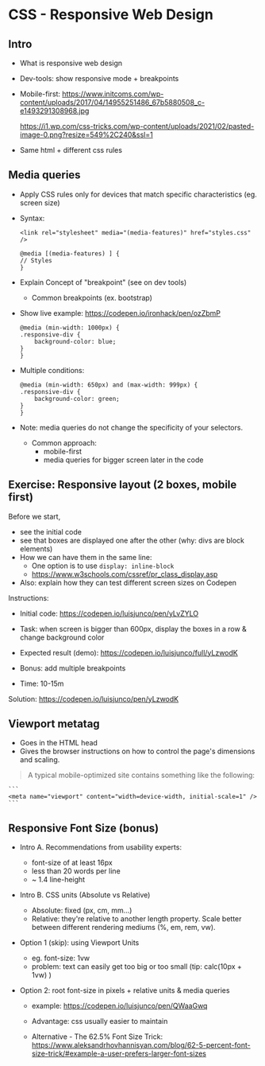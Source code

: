 
# CSS - Responsive Web Design

<!--- Status: complete --->


## Intro


- What is responsive web design

- Dev-tools: show responsive mode + breakpoints

- Mobile-first: 
  https://www.initcoms.com/wp-content/uploads/2017/04/14955251486_67b5880508_c-e1493291308968.jpg

  https://i1.wp.com/css-tricks.com/wp-content/uploads/2021/02/pasted-image-0.png?resize=549%2C240&ssl=1

- Same html + different css rules



## Media queries

- Apply CSS rules only for devices that match specific characteristics (eg. screen size)

- Syntax:

    ```
    <link rel="stylesheet" media="(media-features)" href="styles.css" />
    ```

    ```
    @media [(media-features) ] {
    // Styles
    }
    ```


- Explain Concept of "breakpoint" (see on dev tools)
  - Common breakpoints (ex. bootstrap)


- Show live example: https://codepen.io/ironhack/pen/ozZbmP

    ```
    @media (min-width: 1000px) {
    .responsive-div {
        background-color: blue;
    }
    }
    ```


- Multiple conditions:

    ```
    @media (min-width: 650px) and (max-width: 999px) {
    .responsive-div {
        background-color: green;
    }
    }
    ```

- Note:  media queries do not change the specificity of your selectors.
  - Common approach:
    - mobile-first
    - media queries for bigger screen later in the code


## Exercise: Responsive layout (2 boxes, mobile first)

Before we start, 
- see the initial code
- see that boxes are displayed one after the other (why: divs are block elements)
- How we can have them in the same line:
  - One option is to use `display: inline-block`
  - https://www.w3schools.com/cssref/pr_class_display.asp
- Also: explain how they can test different screen sizes on Codepen


Instructions:
- Initial code: https://codepen.io/luisjunco/pen/yLvZYLO
- Task: when screen is bigger than 600px, display the boxes in a row & change background color
- Expected result (demo): https://codepen.io/luisjunco/full/yLzwodK
- Bonus: add multiple breakpoints

- Time: 10-15m


Solution: https://codepen.io/luisjunco/pen/yLzwodK



## Viewport metatag

- Goes in the HTML head
- Gives the browser instructions on how to control the page's dimensions and scaling.


> A typical mobile-optimized site contains something like the following:


    ```
    <meta name="viewport" content="width=device-width, initial-scale=1" />
    ```



## Responsive Font Size (bonus)

- Intro A. Recommendations from usability experts:
  - font-size of at least 16px
  - less than 20 words per line
  - ~ 1.4 line-height

- Intro B. CSS units (Absolute vs Relative)
  - Absolute: fixed (px, cm, mm...)
  - Relative: they're relative to another length property. Scale better between different rendering mediums (%, em, rem, vw).

  <!-- @LT: explain each of those units. -->


- Option 1 (skip): using Viewport Units

  - eg. font-size: 1vw
  - problem: text can easily get too big or too small (tip: calc(10px + 1vw) )


- Option 2: root font-size in pixels + relative units & media queries

  - example: https://codepen.io/luisjunco/pen/QWaaGwq

  - Advantage: css usually easier to maintain

  - Alternative - The 62.5% Font Size Trick: https://www.aleksandrhovhannisyan.com/blog/62-5-percent-font-size-trick/#example-a-user-prefers-larger-font-sizes



